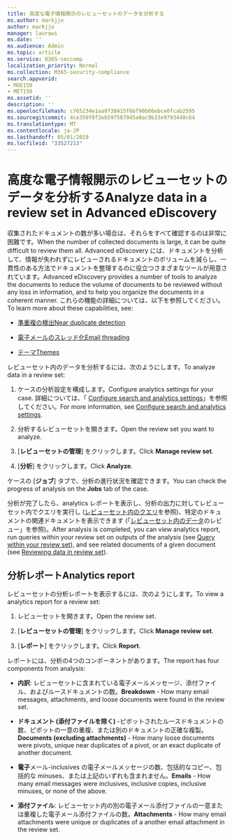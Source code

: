 ```yaml
---
title: 高度な電子情報開示のレビューセットのデータを分析する
ms.author: markjjo
author: markjjo
manager: laurawi
ms.date: ''
ms.audience: Admin
ms.topic: article
ms.service: O365-seccomp
localization_priority: Normal
ms.collection: M365-security-compliance
search.appverid:
- MOE150
- MET150
ms.assetid: ''
description: ''
ms.openlocfilehash: c765234e1aa0738415f66f90b66ebce0fcab2505
ms.sourcegitcommit: 4ce350f8f3eb597587945a8ac9b33e9793440c64
ms.translationtype: MT
ms.contentlocale: ja-JP
ms.lasthandoff: 05/01/2019
ms.locfileid: "33527213"
---
```

# <a name="analyze-data-in-a-review-set-in-advanced-ediscovery"></a><span data-ttu-id="06e70-102">高度な電子情報開示のレビューセットのデータを分析する</span><span class="sxs-lookup"><span data-stu-id="06e70-102">Analyze data in a review set in Advanced eDiscovery</span></span>

<span data-ttu-id="06e70-103">収集されたドキュメントの数が多い場合は、それらをすべて確認するのは非常に困難です。</span><span class="sxs-lookup"><span data-stu-id="06e70-103">When the number of collected documents is large, it can be quite difficult to review them all.</span></span> <span data-ttu-id="06e70-104">Advanced eDiscovery には、ドキュメントを分析して、情報が失われずにレビューされるドキュメントのボリュームを減らし、一貫性のある方法でドキュメントを整理するのに役立つさまざまなツールが用意されています。</span><span class="sxs-lookup"><span data-stu-id="06e70-104">Advanced eDiscovery provides a number of tools to analyze the documents to reduce the volume of documents to be reviewed without any loss in information, and to help you organize the documents in a coherent manner.</span></span> <span data-ttu-id="06e70-105">これらの機能の詳細については、以下を参照してください。</span><span class="sxs-lookup"><span data-stu-id="06e70-105">To learn more about these capabilities, see:</span></span>

- [<span data-ttu-id="06e70-106">準重複の検出</span><span class="sxs-lookup"><span data-stu-id="06e70-106">Near duplicate detection</span></span>](near-duplicates.md)

- [<span data-ttu-id="06e70-107">電子メールのスレッド化</span><span class="sxs-lookup"><span data-stu-id="06e70-107">Email threading</span></span>](email-threading.md)

- [<span data-ttu-id="06e70-108">テーマ</span><span class="sxs-lookup"><span data-stu-id="06e70-108">Themes</span></span>](themes.md)

<span data-ttu-id="06e70-109">レビューセット内のデータを分析するには、次のようにします。</span><span class="sxs-lookup"><span data-stu-id="06e70-109">To analyze data in a review set:</span></span>

1. <span data-ttu-id="06e70-110">ケースの分析設定を構成します。</span><span class="sxs-lookup"><span data-stu-id="06e70-110">Configure analytics settings for your case.</span></span> <span data-ttu-id="06e70-111">詳細については、「 [Configure search and analytics settings](configure-search-analytics-settings.md)」を参照してください。</span><span class="sxs-lookup"><span data-stu-id="06e70-111">For more information, see [Configure search and analytics settings](configure-search-analytics-settings.md).</span></span>

2. <span data-ttu-id="06e70-112">分析するレビューセットを開きます。</span><span class="sxs-lookup"><span data-stu-id="06e70-112">Open the review set you want to analyze.</span></span>

3. <span data-ttu-id="06e70-113">[**レビューセットの管理**] をクリックします。</span><span class="sxs-lookup"><span data-stu-id="06e70-113">Click **Manage review set**.</span></span>

4. <span data-ttu-id="06e70-114">[**分析**] をクリックします。</span><span class="sxs-lookup"><span data-stu-id="06e70-114">Click **Analyze**.</span></span>

<span data-ttu-id="06e70-115">ケースの [**ジョブ**] タブで、分析の進行状況を確認できます。</span><span class="sxs-lookup"><span data-stu-id="06e70-115">You can check the progress of analysis on the **Jobs** tab of the case.</span></span>

 <span data-ttu-id="06e70-116">分析が完了したら、analytics レポートを表示し、分析の出力に対してレビューセット内でクエリを実行し ([レビューセット内のクエリ](review-set-search.md)を参照)、特定のドキュメントの関連ドキュメントを表示できます (「[レビューセット内のデータ](reviewing-data-in-review-set.md)のレビュー」を参照)。</span><span class="sxs-lookup"><span data-stu-id="06e70-116">After analysis is completed, you can view analytics report, run queries within your review set on outputs of the analysis (see [Query within your review set](review-set-search.md)), and see related documents of a given document (see [Reviewing data in review set](reviewing-data-in-review-set.md)).</span></span>

## <a name="analytics-report"></a><span data-ttu-id="06e70-117">分析レポート</span><span class="sxs-lookup"><span data-stu-id="06e70-117">Analytics report</span></span>

<span data-ttu-id="06e70-118">レビューセットの分析レポートを表示するには、次のようにします。</span><span class="sxs-lookup"><span data-stu-id="06e70-118">To view a analytics report for a review set:</span></span>

1. <span data-ttu-id="06e70-119">レビューセットを開きます。</span><span class="sxs-lookup"><span data-stu-id="06e70-119">Open the review set.</span></span>

2. <span data-ttu-id="06e70-120">[**レビューセットの管理**] をクリックします。</span><span class="sxs-lookup"><span data-stu-id="06e70-120">Click **Manage review set**.</span></span>

3. <span data-ttu-id="06e70-121">[**レポート**] をクリックします。</span><span class="sxs-lookup"><span data-stu-id="06e70-121">Click **Report**.</span></span>

<span data-ttu-id="06e70-122">レポートには、分析の4つのコンポーネントがあります。</span><span class="sxs-lookup"><span data-stu-id="06e70-122">The report has four components from analysis:</span></span>

- <span data-ttu-id="06e70-123">**内訳**: レビューセットに含まれている電子メールメッセージ、添付ファイル、およびルースドキュメントの数。</span><span class="sxs-lookup"><span data-stu-id="06e70-123">**Breakdown** - How many email messages, attachments, and loose documents were found in the review set.</span></span>

- <span data-ttu-id="06e70-124">**ドキュメント (添付ファイルを除く)** -ピボットされたルースドキュメントの数、ピボットの一意の重複、または別のドキュメントの正確な複製。</span><span class="sxs-lookup"><span data-stu-id="06e70-124">**Documents (excluding attachments)** - How many loose documents were pivots, unique near duplicates of a pivot, or an exact duplicate of another document.</span></span>

- <span data-ttu-id="06e70-125">**電子**メール-inclusives の電子メールメッセージの数、包括的なコピー、包括的な minuses、または上記のいずれも含まれません。</span><span class="sxs-lookup"><span data-stu-id="06e70-125">**Emails** - How many email messages were inclusives, inclusive copies, inclusive minuses, or none of the above.</span></span>

- <span data-ttu-id="06e70-126">**添付ファイル**: レビューセット内の別の電子メール添付ファイルの一意または重複した電子メール添付ファイルの数。</span><span class="sxs-lookup"><span data-stu-id="06e70-126">**Attachments** - How many email attachments were unique or duplicates of a another email attachment in the review set.</span></span>